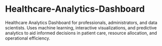 # Healthcare-Analytics-Dashboard
Healthcare Analytics Dashboard for professionals, administrators, and data scientists. Uses machine learning, interactive visualizations, and predictive analytics to aid informed decisions in patient care, resource allocation, and operational efficiency.
